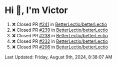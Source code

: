 <h1>Hi 👋, I'm Victor </h1>

<!--RECENT_ACTIVITY:start-->
1. ❌ Closed PR [#241](https://github.com/BetterLectio/betterLectio/pull/241) in [BetterLectio/betterLectio](https://github.com/BetterLectio/betterLectio)<br>
2. ❌ Closed PR [#239](https://github.com/BetterLectio/betterLectio/pull/239) in [BetterLectio/betterLectio](https://github.com/BetterLectio/betterLectio)<br>
3. ❌ Closed PR [#238](https://github.com/BetterLectio/betterLectio/pull/238) in [BetterLectio/betterLectio](https://github.com/BetterLectio/betterLectio)<br>
4. ❌ Closed PR [#232](https://github.com/BetterLectio/betterLectio/pull/232) in [BetterLectio/betterLectio](https://github.com/BetterLectio/betterLectio)<br>
5. ❌ Closed PR [#206](https://github.com/BetterLectio/betterLectio/pull/206) in [BetterLectio/betterLectio](https://github.com/BetterLectio/betterLectio)<br>
<!--RECENT_ACTIVITY:end-->

<!--RECENT_ACTIVITY:last_update-->
Last Updated: Friday, August 9th, 2024, 8:38:07 AM
<!--RECENT_ACTIVITY:last_update_end-->
